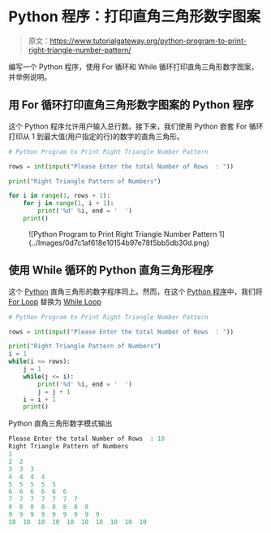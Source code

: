 # Python 程序：打印直角三角形数字图案

> 原文：<https://www.tutorialgateway.org/python-program-to-print-right-triangle-number-pattern/>

编写一个 Python 程序，使用 For 循环和 While 循环打印直角三角形数字图案，并举例说明。

## 用 For 循环打印直角三角形数字图案的 Python 程序

这个 Python 程序允许用户输入总行数。接下来，我们使用 Python 嵌套 For 循环打印从 1 到最大值(用户指定的行)的数字的直角三角形。

```py
# Python Program to Print Right Triangle Number Pattern

rows = int(input("Please Enter the total Number of Rows  : "))

print("Right Triangle Pattern of Numbers") 

for i in range(1, rows + 1):
    for j in range(1, i + 1):        
        print('%d' %i, end = '  ')
    print()
```

<figure class="wp-block-image">![Python Program to Print Right Triangle Number Pattern 1](../Images/0d7c1af618e10154b97e78f5bb5db30d.png)</figure>

## 使用 While 循环的 Python 直角三角形程序

这个 [Python](https://www.tutorialgateway.org/python-tutorial/) 直角三角形的数字程序同上。然而，在这个 [Python 程序](https://www.tutorialgateway.org/python-programming-examples/)中，我们将 [For Loop](https://www.tutorialgateway.org/python-for-loop/) 替换为 [While Loop](https://www.tutorialgateway.org/python-while-loop/)

```py
# Python Program to Print Right Triangle Number Pattern

rows = int(input("Please Enter the total Number of Rows  : "))

print("Right Triangle Pattern of Numbers") 
i = 1
while(i <= rows):
    j = 1
    while(j <= i):        
        print('%d' %i, end = '  ')
        j = j + 1
    i = i + 1
    print()
```

Python 直角三角形数字模式输出

```py
Please Enter the total Number of Rows  : 10
Right Triangle Pattern of Numbers
1  
2  2  
3  3  3  
4  4  4  4  
5  5  5  5  5  
6  6  6  6  6  6  
7  7  7  7  7  7  7  
8  8  8  8  8  8  8  8  
9  9  9  9  9  9  9  9  9  
10  10  10  10  10  10  10  10  10  10 
```